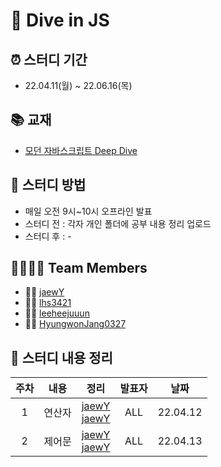 # 📖 Dive in JS

## ⏰ 스터디 기간 
- 22.04.11(월) ~ 22.06.16(목)

## 📚 교재
- [모던 자바스크립트 Deep Dive](http://www.yes24.com/Product/Goods/92742567)   

## 📁 스터디 방법

- 매일 오전 9시~10시 오프라인 발표
- 스터디 전 : 각자 개인 폴더에 공부 내용 정리 업로드
- 스터디 후 :  -

## 👨‍👨‍👧‍👦 Team Members             
- 👩‍💻 [jaewY](https://github.com/jaewY)
- 👨‍💻 [lhs3421](https://github.com/lhs3421)
- 🧑‍💻 [leeheejuuun](https://github.com/leeheejuuun)
- 🧑‍💻 [HyungwonJang0327](https://github.com/HyungwonJang0327)

## 📌 스터디 내용 정리
|주차|내용|정리|발표자|날짜|
|:---:|---|---|:---:|:---:|
|1|연산자|[jaewY](https://github.com/JaewY/dive-in-JS/blob/main/jaewon/jaewon.md)<br>[jaewY](https://github.com/JaewY/dive-in-JS/blob/main/jaewon/jaewon.md)|ALL|22.04.12|
|2|제어문|[jaewY](https://github.com/JaewY/dive-in-JS/blob/main/jaewon/jaewon.md)<br>[jaewY](https://github.com/JaewY/dive-in-JS/blob/main/jaewon/jaewon.md)|ALL|22.04.13|

